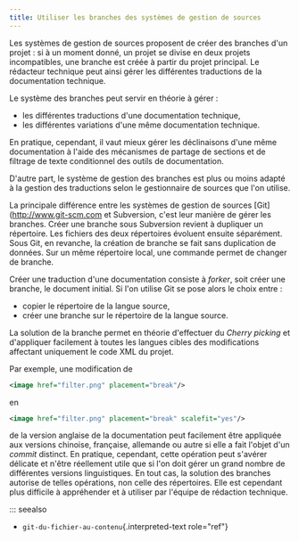 ```yaml
---
title: Utiliser les branches des systèmes de gestion de sources
---
```


Les systèmes de gestion de sources proposent de créer des branches d'un
projet : si à un moment donné, un projet se divise en deux projets
incompatibles, une branche est créée à partir du projet principal. Le
rédacteur technique peut ainsi gérer les différentes traductions de la
documentation technique.

Le système des branches peut servir en théorie à gérer :

-   les différentes traductions d'une documentation technique,
-   les différentes variations d'une même documentation technique.

En pratique, cependant, il vaut mieux gérer les déclinaisons d'une même
documentation à l'aide des mécanismes de partage de sections et de
filtrage de texte conditionnel des outils de documentation.

D'autre part, le système de gestion des branches est plus ou moins
adapté à la gestion des traductions selon le gestionnaire de sources que
l'on utilise.

La principale différence entre les systèmes de gestion de sources
\[Git\](<http://www.git-scm.com> et Subversion, c'est leur manière de
gérer les branches. Créer une branche sous Subversion revient à
dupliquer un répertoire. Les fichiers des deux répertoires évoluent
ensuite séparément. Sous Git, en revanche, la création de branche se
fait sans duplication de données. Sur un même répertoire local, une
commande permet de changer de branche.

Créer une traduction d'une documentation consiste à *forker*, soit
créer une branche, le document initial. Si l'on utilise Git se pose
alors le choix entre :

-   copier le répertoire de la langue source,
-   créer une branche sur le répertoire de la langue source.

La solution de la branche permet en théorie d'effectuer du *Cherry
picking* et d'appliquer facilement à toutes les langues cibles des
modifications affectant uniquement le code XML du projet.

Par exemple, une modification de

``` xml
<image href="filter.png" placement="break"/>
```

en

``` xml
<image href="filter.png" placement="break" scalefit="yes"/>
```

de la version anglaise de la documentation peut facilement être
appliquée aux versions chinoise, française, allemande ou autre si elle a
fait l'objet d'un *commit* distinct. En pratique, cependant, cette
opération peut s'avérer délicate et n'être réellement utile que si
l'on doit gérer un grand nombre de différentes versions linguistiques.
En tout cas, la solution des branches autorise de telles opérations, non
celle des répertoires. Elle est cependant plus difficile à appréhender
et à utiliser par l'équipe de rédaction technique.

::: seealso
-   `git-du-fichier-au-contenu`{.interpreted-text role="ref"}

